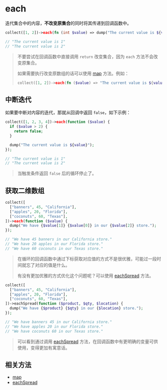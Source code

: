 # each

迭代集合中的内容，**不改变原集合**的同时将其传递到回调函数中。

```php
collect([1, 2])->each(fn (int $value) => dump("The current value is ${value}"));

// "The current value is 1"
// "The current value is 2"
```

> 不要尝试在回调函数中直接调用 `return` 改变集合，因为 `each` 方法不会改变原集合。
> 
> 如果需要执行改变原数组的话可以使用 [map](map.md) 方法。例如：
> 
> ```php
> collect([1, 2])->each(fn ($value) => "The current value is ${value}");
> ```

## 中断迭代

如果要中断对内容的迭代，那就从回调中返回 `false`，如下示例：

```php
collect([1, 2, 3, 4])->each(function ($value) {
  if ($value > 2) {
    return false;
  }

  dump("The current value is ${value}");
});

// "The current value is 1"
// "The current value is 2"
```

> 当触发条件返回 `false` 后的循环停止了。

## 获取二维数组

```php
collect([
  ["banners", 45, "California"],
  ["apples", 20, "Florida"],
  ["coconuts", 60, "Texas"],
])->each(function ($value) {
  dump("We have {$value[1]} {$value[0]} in our {$value[2]} store.");
});

// "We have 45 banners in our California store."
// "We have 20 apples in our Florida store."
// "We have 60 coconuts in our Texas store."
```

> 在循环的回调函数中通过下标获取对应值的方式不是很优雅，可能过一段时间就忘了对应的值是什么。
>
> 有没有更加优雅的方式优化这个问题呢？可以使用 [eachSpread](eachSpread.md) 方法。

```php
collect([
  ["banners", 45, "California"],
  ["apples", 20, "Florida"],
  ["coconuts", 60, "Texas"],
])->eachSpread(function ($product, $qty, $location) {
  dump("We have {$product} {$qty} in our {$location} store.");
});

// "We have banners 45 in our California store."
// "We have apples 20 in our Florida store."
// "We have coconuts 60 in our Texas store."
```

> 可以看到通过调用 [eachSpread](eachSpread.md) 方法，在回调函数中有更明确的变量可供使用，变得更加有寓意话。

## 相关方法

- [map](map.md)
- [eachSpread](eachSpread.md)